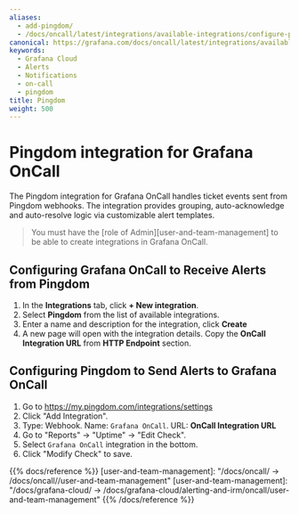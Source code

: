 ```yaml
---
aliases:
  - add-pingdom/
  - /docs/oncall/latest/integrations/available-integrations/configure-pingdom/
canonical: https://grafana.com/docs/oncall/latest/integrations/available-integrations/configure-pingdom/
keywords:
  - Grafana Cloud
  - Alerts
  - Notifications
  - on-call
  - pingdom
title: Pingdom
weight: 500
---
```


# Pingdom integration for Grafana OnCall

The Pingdom integration for Grafana OnCall handles ticket events sent from Pingdom webhooks.
The integration provides grouping, auto-acknowledge and auto-resolve logic via customizable alert templates.

> You must have the [role of Admin][user-and-team-management] to be able to create integrations in Grafana OnCall.

## Configuring Grafana OnCall to Receive Alerts from Pingdom

1. In the **Integrations** tab, click **+ New integration**.
2. Select **Pingdom** from the list of available integrations.
3. Enter a name and description for the integration, click **Create**
4. A new page will open with the integration details. Copy the **OnCall Integration URL** from **HTTP Endpoint** section.

## Configuring Pingdom to Send Alerts to Grafana OnCall

1. Go to <https://my.pingdom.com/integrations/settings>
2. Click "Add Integration".
3. Type: Webhook. Name: `Grafana OnCall`. URL: **OnCall Integration URL**
4. Go to "Reports" -> "Uptime" -> "Edit Check".
5. Select `Grafana OnCall` integration in the bottom.
6. Click "Modify Check" to save.

<!-- markdownlint-disable MD033 -->
{{% docs/reference %}}
[user-and-team-management]: "/docs/oncall/ -> /docs/oncall/<ONCALL VERSION>/user-and-team-management"
[user-and-team-management]: "/docs/grafana-cloud/ -> /docs/grafana-cloud/alerting-and-irm/oncall/user-and-team-management"
{{% /docs/reference %}}
<!-- markdownlint-enable MD033 -->
